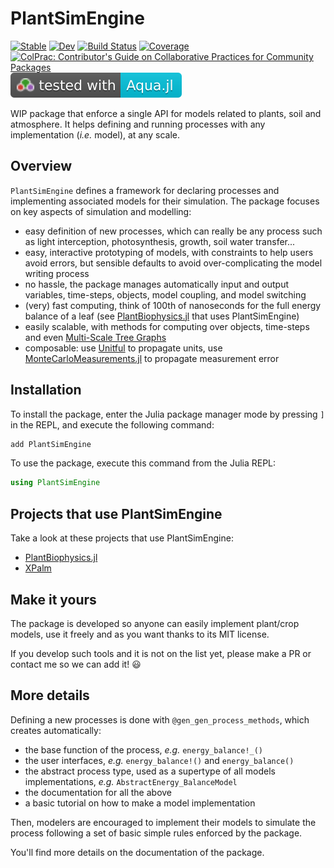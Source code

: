 # PlantSimEngine

[![Stable](https://img.shields.io/badge/docs-stable-blue.svg)](https://VEZY.github.io/PlantSimEngine.jl/stable)
[![Dev](https://img.shields.io/badge/docs-dev-blue.svg)](https://VEZY.github.io/PlantSimEngine.jl/dev)
[![Build Status](https://github.com/VEZY/PlantSimEngine.jl/actions/workflows/CI.yml/badge.svg?branch=main)](https://github.com/VEZY/PlantSimEngine.jl/actions/workflows/CI.yml?query=branch%3Amain)
[![Coverage](https://codecov.io/gh/VEZY/PlantSimEngine.jl/branch/main/graph/badge.svg)](https://codecov.io/gh/VEZY/PlantSimEngine.jl)
[![ColPrac: Contributor's Guide on Collaborative Practices for Community Packages](https://img.shields.io/badge/ColPrac-Contributor's%20Guide-blueviolet)](https://github.com/SciML/ColPrac)
[![Aqua QA](https://raw.githubusercontent.com/JuliaTesting/Aqua.jl/master/badge.svg)](https://github.com/JuliaTesting/Aqua.jl)

WIP package that enforce a single API for models related to plants, soil and atmosphere. It helps defining and running processes with any implementation (*i.e.* model), at any scale.

## Overview

`PlantSimEngine` defines a framework for declaring processes and implementing associated models for their simulation. The package focuses on key aspects of simulation and modelling:

- easy definition of new processes, which can really be any process such as light interception, photosynthesis, growth, soil water transfer...
- easy, interactive prototyping of models, with constraints to help users avoid errors, but sensible defaults to avoid over-complicating the model writing process
- no hassle, the package manages automatically input and output variables, time-steps, objects, model coupling, and model switching
- (very) fast computing, think of 100th of nanoseconds for the full energy balance of a leaf (see [PlantBiophysics.jl](https://github.com/VEZY/PlantBiophysics.jl) that uses PlantSimEngine)
- easily scalable, with methods for computing over objects, time-steps and even [Multi-Scale Tree Graphs](https://github.com/VEZY/MultiScaleTreeGraph.jl)
- composable: use [Unitful](https://github.com/PainterQubits/Unitful.jl) to propagate units, use [MonteCarloMeasurements.jl](https://github.com/baggepinnen/MonteCarloMeasurements.jl) to propagate measurement error

## Installation

To install the package, enter the Julia package manager mode by pressing `]` in the REPL, and execute the following command:

```julia
add PlantSimEngine
```

To use the package, execute this command from the Julia REPL:

```julia
using PlantSimEngine
```

## Projects that use PlantSimEngine

Take a look at these projects that use PlantSimEngine:

- [PlantBiophysics.jl](https://github.com/VEZY/PlantBiophysics.jl)
- [XPalm](https://github.com/PalmStudio/XPalm.jl)

## Make it yours 

The package is developed so anyone can easily implement plant/crop models, use it freely and as you want thanks to its MIT license. 

If you develop such tools and it is not on the list yet, please make a PR or contact me so we can add it! 😃

## More details

Defining a new processes is done with `@gen_gen_process_methods`, which creates automatically:

- the base function of the process, *e.g.* `energy_balance!_()`
- the user interfaces, *e.g.* `energy_balance!()` and `energy_balance()`
- the abstract process type, used as a supertype of all models implementations, *e.g.* `AbstractEnergy_BalanceModel`
- the documentation for all the above
- a basic tutorial on how to make a model implementation 

Then, modelers are encouraged to implement their models to simulate the process following a set of basic simple rules enforced by the package.  

You'll find more details on the documentation of the package.